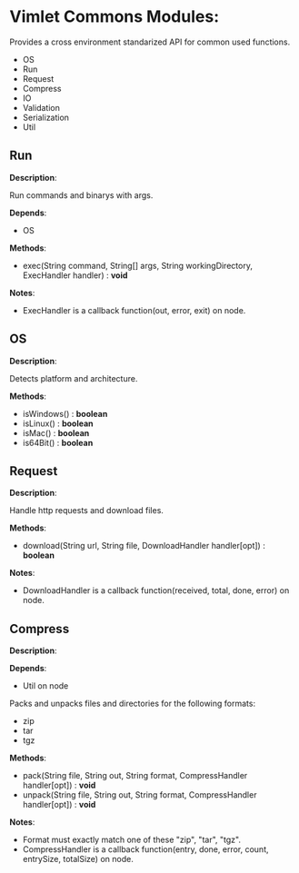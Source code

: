 # Vimlet Commons Modules:

Provides a cross environment standarized API for common used functions.

- OS
- Run
- Request
- Compress
- IO
- Validation
- Serialization
- Util


## Run

**Description**:

Run commands and binarys with args.

**Depends**:
- OS

**Methods**:
- exec(String command, String[] args, String workingDirectory, ExecHandler handler) : **void**

**Notes**:
- ExecHandler is a callback function(out, error, exit) on node.

## OS

**Description**:

Detects platform and architecture.

**Methods**:
- isWindows() : **boolean**
- isLinux() : **boolean**
- isMac() : **boolean**
- is64Bit() : **boolean**

## Request

**Description**:

Handle http requests and download files.

**Methods**:
- download(String url, String file, DownloadHandler handler[opt]) : **boolean**

**Notes**:
- DownloadHandler is a callback function(received, total, done, error) on node.

## Compress

**Description**:

**Depends**:
- Util on node

Packs and unpacks files and directories for the following formats:
- zip
- tar
- tgz

**Methods**:
- pack(String file, String out, String format, CompressHandler handler[opt]) : **void**
- unpack(String file, String out, String format, CompressHandler handler[opt]) : **void**

**Notes**:
- Format must exactly match one of these "zip", "tar", "tgz".
- CompressHandler is a callback function(entry, done, error, count, entrySize, totalSize) on node.
